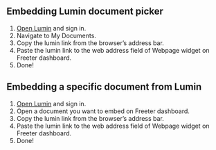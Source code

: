 ## Embedding Lumin document picker

1. <a href="{{ curItem.homeUrl|e }}" rel="nofollow" target="_blank">Open Lumin</a> and sign in.
2. Navigate to My Documents.
3. Copy the lumin link from the browser’s address bar.
4. Paste the lumin link to the web address field of Webpage widget on Freeter dashboard.
5. Done!

## Embedding a specific document from Lumin

1. <a href="{{ curItem.homeUrl|e }}" rel="nofollow" target="_blank">Open Lumin</a> and sign in.
2. Open a document you want to embed on Freeter dashboard.
3. Copy the lumin link from the browser’s address bar.
4. Paste the lumin link to the web address field of Webpage widget on Freeter dashboard.
5. Done!
